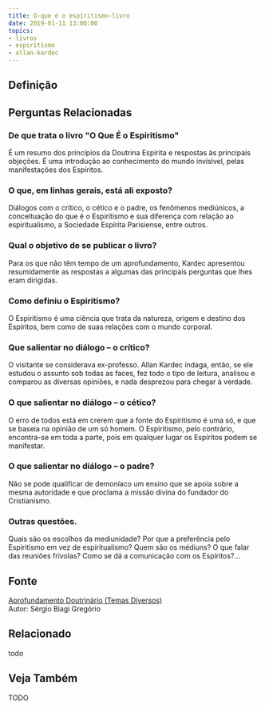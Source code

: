 ```yaml
---
title: O-que é o espiritismo-livro
date: 2019-01-11 13:00:00
topics: 
- livros
- espiritismo
- allan-kardec
---
```


## Definição


## Perguntas Relacionadas

### De que trata o livro "O Que É o Espiritismo"

É um resumo dos princípios da Doutrina Espírita e respostas às
principais objeções. É uma introdução ao conhecimento do mundo
invisível, pelas manifestações dos Espíritos.

### O que, em linhas gerais, está ali exposto?
Diálogos com o crítico, o cético e o padre, os fenômenos mediúnicos, a
conceituação do que é o Espiritismo e sua diferença com relação ao
espiritualismo, a Sociedade Espírita Parisiense, entre outros.

### Qual o objetivo de se publicar o livro?
Para os que não têm tempo de um aprofundamento, Kardec apresentou
resumidamente as respostas a algumas das principais perguntas que lhes
eram dirigidas.

### Como definiu o Espiritismo?
O Espiritismo é uma ciência que trata da natureza, origem e destino dos
Espíritos, bem como de suas relações com o mundo corporal.

### Que salientar no diálogo – o crítico?
O visitante se considerava ex-professo. Allan Kardec indaga, então, se
ele estudou o assunto sob todas as faces, fez todo o tipo de leitura,
analisou e comparou as diversas opiniões, e nada desprezou para chegar à
verdade.

### O que salientar no diálogo – o cético?
O erro de todos está em crerem que a fonte do Espiritismo é uma só, e
que se baseia na opinião de um só homem. O Espiritismo, pelo contrário,
encontra-se em toda a parte, pois em qualquer lugar os Espíritos podem
se manifestar.

### O que salientar no diálogo – o padre?
Não se pode qualificar de demoníaco um ensino que se apoia sobre a mesma
autoridade e que proclama a missão divina do fundador do Cristianismo.

### Outras questões.

Quais são os escolhos da mediunidade? Por que a preferência pelo
Espiritismo em vez de espiritualismo? Quem são os médiuns? O que falar
das reuniões frívolas? Como se dá a comunicação com os Espíritos?...

## Fonte
[Aprofundamento Doutrinário (Temas Diversos)](https://sites.google.com/view/aprofundamentodoutrinario/o-que-é-o-espiritismo-livro)  
Autor: Sérgio Biagi Gregório



## Relacionado
todo

## Veja Também
TODO


